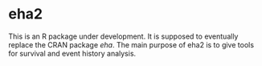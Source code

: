 
# eha2

This is an R package under development. It is supposed to eventually replace 
the CRAN package _eha_. The main purpose of eha2 is to give tools for survival
and event history analysis. 
